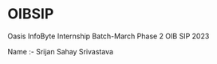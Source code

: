 # OIBSIP
Oasis InfoByte Internship Batch-March Phase 2 OIB SIP 2023

Name :- Srijan Sahay Srivastava
